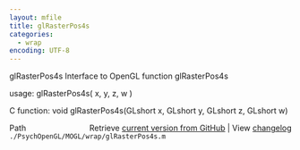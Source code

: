 ```yaml
---
layout: mfile
title: glRasterPos4s
categories:
  - wrap
encoding: UTF-8
---
```


glRasterPos4s  Interface to OpenGL function glRasterPos4s  

usage:  glRasterPos4s( x, y, z, w )  

C function:  void glRasterPos4s(GLshort x, GLshort y, GLshort z, GLshort w)  


<div class="code_header" style="text-align:right;">
  <span style="float:left;">Path&nbsp;&nbsp;</span> <span class="counter">Retrieve <a href=
  "https://raw.github.com/Psychtoolbox-3/Psychtoolbox-3/beta/./PsychOpenGL/MOGL/wrap/glRasterPos4s.m">current version from GitHub</a> | View <a href=
  "https://github.com/Psychtoolbox-3/Psychtoolbox-3/commits/beta/./PsychOpenGL/MOGL/wrap/glRasterPos4s.m">changelog</a></span>
</div>
<div class="code">
  <code>./PsychOpenGL/MOGL/wrap/glRasterPos4s.m</code>
</div>
